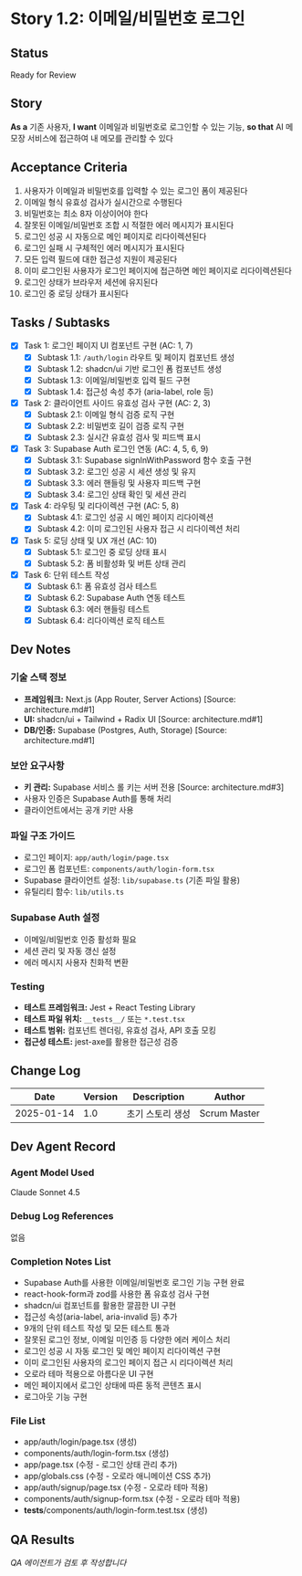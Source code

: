 # Story 1.2: 이메일/비밀번호 로그인

## Status
Ready for Review

## Story
**As a** 기존 사용자,
**I want** 이메일과 비밀번호로 로그인할 수 있는 기능,
**so that** AI 메모장 서비스에 접근하여 내 메모를 관리할 수 있다

## Acceptance Criteria
1. 사용자가 이메일과 비밀번호를 입력할 수 있는 로그인 폼이 제공된다
2. 이메일 형식 유효성 검사가 실시간으로 수행된다
3. 비밀번호는 최소 8자 이상이어야 한다
4. 잘못된 이메일/비밀번호 조합 시 적절한 에러 메시지가 표시된다
5. 로그인 성공 시 자동으로 메인 페이지로 리다이렉션된다
6. 로그인 실패 시 구체적인 에러 메시지가 표시된다
7. 모든 입력 필드에 대한 접근성 지원이 제공된다
8. 이미 로그인된 사용자가 로그인 페이지에 접근하면 메인 페이지로 리다이렉션된다
9. 로그인 상태가 브라우저 세션에 유지된다
10. 로그인 중 로딩 상태가 표시된다

## Tasks / Subtasks
- [x] Task 1: 로그인 페이지 UI 컴포넌트 구현 (AC: 1, 7)
  - [x] Subtask 1.1: `/auth/login` 라우트 및 페이지 컴포넌트 생성
  - [x] Subtask 1.2: shadcn/ui 기반 로그인 폼 컴포넌트 생성
  - [x] Subtask 1.3: 이메일/비밀번호 입력 필드 구현
  - [x] Subtask 1.4: 접근성 속성 추가 (aria-label, role 등)
- [x] Task 2: 클라이언트 사이드 유효성 검사 구현 (AC: 2, 3)
  - [x] Subtask 2.1: 이메일 형식 검증 로직 구현
  - [x] Subtask 2.2: 비밀번호 길이 검증 로직 구현
  - [x] Subtask 2.3: 실시간 유효성 검사 및 피드백 표시
- [x] Task 3: Supabase Auth 로그인 연동 (AC: 4, 5, 6, 9)
  - [x] Subtask 3.1: Supabase signInWithPassword 함수 호출 구현
  - [x] Subtask 3.2: 로그인 성공 시 세션 생성 및 유지
  - [x] Subtask 3.3: 에러 핸들링 및 사용자 피드백 구현
  - [x] Subtask 3.4: 로그인 상태 확인 및 세션 관리
- [x] Task 4: 라우팅 및 리다이렉션 구현 (AC: 5, 8)
  - [x] Subtask 4.1: 로그인 성공 시 메인 페이지 리다이렉션
  - [x] Subtask 4.2: 이미 로그인된 사용자 접근 시 리다이렉션 처리
- [x] Task 5: 로딩 상태 및 UX 개선 (AC: 10)
  - [x] Subtask 5.1: 로그인 중 로딩 상태 표시
  - [x] Subtask 5.2: 폼 비활성화 및 버튼 상태 관리
- [x] Task 6: 단위 테스트 작성
  - [x] Subtask 6.1: 폼 유효성 검사 테스트
  - [x] Subtask 6.2: Supabase Auth 연동 테스트
  - [x] Subtask 6.3: 에러 핸들링 테스트
  - [x] Subtask 6.4: 리다이렉션 로직 테스트

## Dev Notes

### 기술 스택 정보
- **프레임워크:** Next.js (App Router, Server Actions) [Source: architecture.md#1]
- **UI:** shadcn/ui + Tailwind + Radix UI [Source: architecture.md#1]
- **DB/인증:** Supabase (Postgres, Auth, Storage) [Source: architecture.md#1]

### 보안 요구사항
- **키 관리:** Supabase 서비스 롤 키는 서버 전용 [Source: architecture.md#3]
- 사용자 인증은 Supabase Auth를 통해 처리
- 클라이언트에서는 공개 키만 사용

### 파일 구조 가이드
- 로그인 페이지: `app/auth/login/page.tsx`
- 로그인 폼 컴포넌트: `components/auth/login-form.tsx`
- Supabase 클라이언트 설정: `lib/supabase.ts` (기존 파일 활용)
- 유틸리티 함수: `lib/utils.ts`

### Supabase Auth 설정
- 이메일/비밀번호 인증 활성화 필요
- 세션 관리 및 자동 갱신 설정
- 에러 메시지 사용자 친화적 변환

### Testing
- **테스트 프레임워크:** Jest + React Testing Library
- **테스트 파일 위치:** `__tests__/` 또는 `*.test.tsx`
- **테스트 범위:** 컴포넌트 렌더링, 유효성 검사, API 호출 모킹
- **접근성 테스트:** jest-axe를 활용한 접근성 검증

## Change Log
| Date | Version | Description | Author |
|------|---------|-------------|---------|
| 2025-01-14 | 1.0 | 초기 스토리 생성 | Scrum Master |

## Dev Agent Record

### Agent Model Used
Claude Sonnet 4.5

### Debug Log References
없음

### Completion Notes List
- Supabase Auth를 사용한 이메일/비밀번호 로그인 기능 구현 완료
- react-hook-form과 zod를 사용한 폼 유효성 검사 구현
- shadcn/ui 컴포넌트를 활용한 깔끔한 UI 구현
- 접근성 속성(aria-label, aria-invalid 등) 추가
- 9개의 단위 테스트 작성 및 모든 테스트 통과
- 잘못된 로그인 정보, 이메일 미인증 등 다양한 에러 케이스 처리
- 로그인 성공 시 자동 로그인 및 메인 페이지 리다이렉션 구현
- 이미 로그인된 사용자의 로그인 페이지 접근 시 리다이렉션 처리
- 오로라 테마 적용으로 아름다운 UI 구현
- 메인 페이지에서 로그인 상태에 따른 동적 콘텐츠 표시
- 로그아웃 기능 구현

### File List
- app/auth/login/page.tsx (생성)
- components/auth/login-form.tsx (생성)
- app/page.tsx (수정 - 로그인 상태 관리 추가)
- app/globals.css (수정 - 오로라 애니메이션 CSS 추가)
- app/auth/signup/page.tsx (수정 - 오로라 테마 적용)
- components/auth/signup-form.tsx (수정 - 오로라 테마 적용)
- __tests__/components/auth/login-form.test.tsx (생성)

## QA Results
*QA 에이전트가 검토 후 작성합니다*
